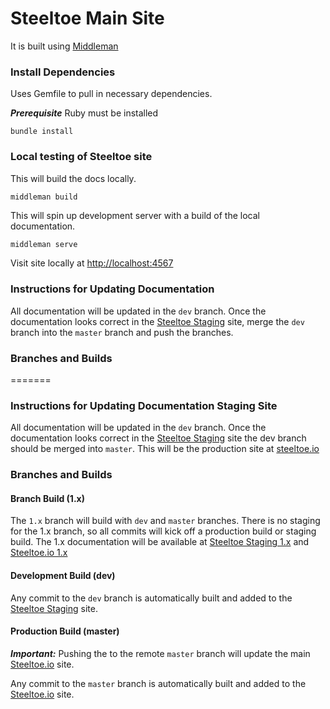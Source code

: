 # Steeltoe Main Site

It is built using [Middleman](https://middlemanapp.com/)

### Install Dependencies
Uses Gemfile to pull in necessary dependencies.

***Prerequisite*** Ruby must be installed

```
bundle install
```

### Local testing of Steeltoe site

This will build the docs locally.

```bash
middleman build
```

This will spin up development server with a build of the local documentation.

```
middleman serve
```

Visit site locally at [http://localhost:4567](http://localhost:4567)

### Instructions for Updating Documentation
All documentation will be updated in the `dev` branch. Once the documentation looks correct in the [Steeltoe Staging](https://steeltoe-staging.cfapps.io/) site, merge the `dev` branch into the `master` branch and push the branches. 

### Branches and Builds
=======
### Instructions for Updating Documentation Staging Site

All documentation will be updated in the `dev` branch. Once the documentation looks correct in the [Steeltoe Staging](https://steeltoe-staging.cfapps.io/) site the dev branch should be merged into `master`. This will be the production site at [steeltoe.io](https://steeltoe.io) 

### Branches and Builds

#### Branch Build (1.x)
The `1.x` branch will build with `dev` and `master` branches.  There is no staging for the 1.x branch, so all commits will kick off a production build or staging build. The 1.x documentation will be available at [Steeltoe Staging 1.x](https://steeltoe-staging.cfapps.io/1x) and [Steeltoe.io 1.x](https://steeltoe.io/1x)

#### Development Build (dev)
Any commit to the `dev` branch is automatically built and added to the [Steeltoe Staging](https://steeltoe-staging.cfapps.io/) site.

#### Production Build (master)
***Important:*** Pushing the to the remote `master` branch will update the main [Steeltoe.io](https://steeltoe.io/) site.

Any commit to the `master` branch is automatically built and added to the [Steeltoe.io](https://steeltoe.io/) site.

